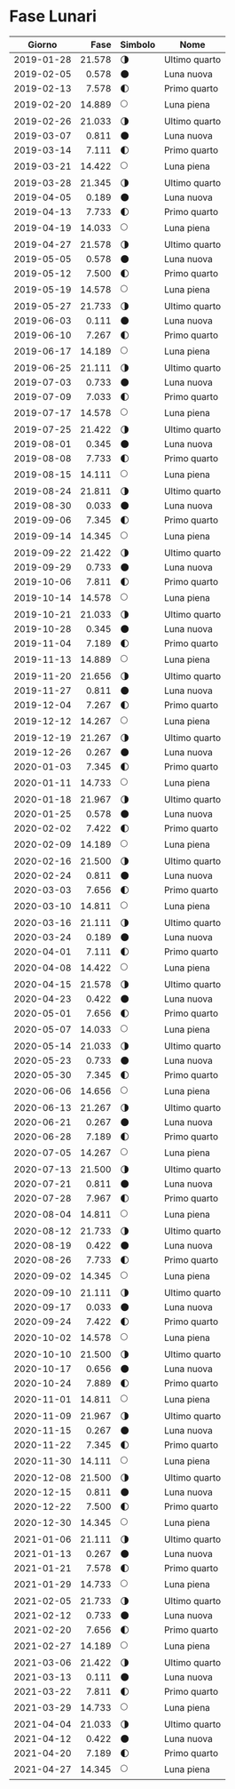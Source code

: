 # Fase Lunari
    
Giorno     | Fase   | Simbolo | Nome
-----------|-------:|---|---
2019-01-28 | 21.578 | 🌗 | Ultimo quarto
2019-02-05 |  0.578 | 🌑 | Luna nuova
2019-02-13 |  7.578 | 🌓 | Primo quarto
2019-02-20 | 14.889 | 🌕 | Luna piena
2019-02-26 | 21.033 | 🌗 | Ultimo quarto
2019-03-07 |  0.811 | 🌑 | Luna nuova
2019-03-14 |  7.111 | 🌓 | Primo quarto
2019-03-21 | 14.422 | 🌕 | Luna piena
2019-03-28 | 21.345 | 🌗 | Ultimo quarto
2019-04-05 |  0.189 | 🌑 | Luna nuova
2019-04-13 |  7.733 | 🌓 | Primo quarto
2019-04-19 | 14.033 | 🌕 | Luna piena
2019-04-27 | 21.578 | 🌗 | Ultimo quarto
2019-05-05 |  0.578 | 🌑 | Luna nuova
2019-05-12 |  7.500 | 🌓 | Primo quarto
2019-05-19 | 14.578 | 🌕 | Luna piena
2019-05-27 | 21.733 | 🌗 | Ultimo quarto
2019-06-03 |  0.111 | 🌑 | Luna nuova
2019-06-10 |  7.267 | 🌓 | Primo quarto
2019-06-17 | 14.189 | 🌕 | Luna piena
2019-06-25 | 21.111 | 🌗 | Ultimo quarto
2019-07-03 |  0.733 | 🌑 | Luna nuova
2019-07-09 |  7.033 | 🌓 | Primo quarto
2019-07-17 | 14.578 | 🌕 | Luna piena
2019-07-25 | 21.422 | 🌗 | Ultimo quarto
2019-08-01 |  0.345 | 🌑 | Luna nuova
2019-08-08 |  7.733 | 🌓 | Primo quarto
2019-08-15 | 14.111 | 🌕 | Luna piena
2019-08-24 | 21.811 | 🌗 | Ultimo quarto
2019-08-30 |  0.033 | 🌑 | Luna nuova
2019-09-06 |  7.345 | 🌓 | Primo quarto
2019-09-14 | 14.345 | 🌕 | Luna piena
2019-09-22 | 21.422 | 🌗 | Ultimo quarto
2019-09-29 |  0.733 | 🌑 | Luna nuova
2019-10-06 |  7.811 | 🌓 | Primo quarto
2019-10-14 | 14.578 | 🌕 | Luna piena
2019-10-21 | 21.033 | 🌗 | Ultimo quarto
2019-10-28 |  0.345 | 🌑 | Luna nuova
2019-11-04 |  7.189 | 🌓 | Primo quarto
2019-11-13 | 14.889 | 🌕 | Luna piena
2019-11-20 | 21.656 | 🌗 | Ultimo quarto
2019-11-27 |  0.811 | 🌑 | Luna nuova
2019-12-04 |  7.267 | 🌓 | Primo quarto
2019-12-12 | 14.267 | 🌕 | Luna piena
2019-12-19 | 21.267 | 🌗 | Ultimo quarto
2019-12-26 |  0.267 | 🌑 | Luna nuova
2020-01-03 |  7.345 | 🌓 | Primo quarto
2020-01-11 | 14.733 | 🌕 | Luna piena
2020-01-18 | 21.967 | 🌗 | Ultimo quarto
2020-01-25 |  0.578 | 🌑 | Luna nuova
2020-02-02 |  7.422 | 🌓 | Primo quarto
2020-02-09 | 14.189 | 🌕 | Luna piena
2020-02-16 | 21.500 | 🌗 | Ultimo quarto
2020-02-24 |  0.811 | 🌑 | Luna nuova
2020-03-03 |  7.656 | 🌓 | Primo quarto
2020-03-10 | 14.811 | 🌕 | Luna piena
2020-03-16 | 21.111 | 🌗 | Ultimo quarto
2020-03-24 |  0.189 | 🌑 | Luna nuova
2020-04-01 |  7.111 | 🌓 | Primo quarto
2020-04-08 | 14.422 | 🌕 | Luna piena
2020-04-15 | 21.578 | 🌗 | Ultimo quarto
2020-04-23 |  0.422 | 🌑 | Luna nuova
2020-05-01 |  7.656 | 🌓 | Primo quarto
2020-05-07 | 14.033 | 🌕 | Luna piena
2020-05-14 | 21.033 | 🌗 | Ultimo quarto
2020-05-23 |  0.733 | 🌑 | Luna nuova
2020-05-30 |  7.345 | 🌓 | Primo quarto
2020-06-06 | 14.656 | 🌕 | Luna piena
2020-06-13 | 21.267 | 🌗 | Ultimo quarto
2020-06-21 |  0.267 | 🌑 | Luna nuova
2020-06-28 |  7.189 | 🌓 | Primo quarto
2020-07-05 | 14.267 | 🌕 | Luna piena
2020-07-13 | 21.500 | 🌗 | Ultimo quarto
2020-07-21 |  0.811 | 🌑 | Luna nuova
2020-07-28 |  7.967 | 🌓 | Primo quarto
2020-08-04 | 14.811 | 🌕 | Luna piena
2020-08-12 | 21.733 | 🌗 | Ultimo quarto
2020-08-19 |  0.422 | 🌑 | Luna nuova
2020-08-26 |  7.733 | 🌓 | Primo quarto
2020-09-02 | 14.345 | 🌕 | Luna piena
2020-09-10 | 21.111 | 🌗 | Ultimo quarto
2020-09-17 |  0.033 | 🌑 | Luna nuova
2020-09-24 |  7.422 | 🌓 | Primo quarto
2020-10-02 | 14.578 | 🌕 | Luna piena
2020-10-10 | 21.500 | 🌗 | Ultimo quarto
2020-10-17 |  0.656 | 🌑 | Luna nuova
2020-10-24 |  7.889 | 🌓 | Primo quarto
2020-11-01 | 14.811 | 🌕 | Luna piena
2020-11-09 | 21.967 | 🌗 | Ultimo quarto
2020-11-15 |  0.267 | 🌑 | Luna nuova
2020-11-22 |  7.345 | 🌓 | Primo quarto
2020-11-30 | 14.111 | 🌕 | Luna piena
2020-12-08 | 21.500 | 🌗 | Ultimo quarto
2020-12-15 |  0.811 | 🌑 | Luna nuova
2020-12-22 |  7.500 | 🌓 | Primo quarto
2020-12-30 | 14.345 | 🌕 | Luna piena
2021-01-06 | 21.111 | 🌗 | Ultimo quarto
2021-01-13 |  0.267 | 🌑 | Luna nuova
2021-01-21 |  7.578 | 🌓 | Primo quarto
2021-01-29 | 14.733 | 🌕 | Luna piena
2021-02-05 | 21.733 | 🌗 | Ultimo quarto
2021-02-12 |  0.733 | 🌑 | Luna nuova
2021-02-20 |  7.656 | 🌓 | Primo quarto
2021-02-27 | 14.189 | 🌕 | Luna piena
2021-03-06 | 21.422 | 🌗 | Ultimo quarto
2021-03-13 |  0.111 | 🌑 | Luna nuova
2021-03-22 |  7.811 | 🌓 | Primo quarto
2021-03-29 | 14.733 | 🌕 | Luna piena
2021-04-04 | 21.033 | 🌗 | Ultimo quarto
2021-04-12 |  0.422 | 🌑 | Luna nuova
2021-04-20 |  7.189 | 🌓 | Primo quarto
2021-04-27 | 14.345 | 🌕 | Luna piena
